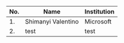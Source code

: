 | No. | Name                   | Institution            |
| --- |------------------------|------------------------|
| 1.  | Shimanyi Valentino     | Microsoft              | 
| 2.  |      test                  |  test                      |
